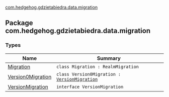 [com.hedgehog.gdzietabiedra.data.migration](./index.md)

## Package com.hedgehog.gdzietabiedra.data.migration

### Types

| Name | Summary |
|---|---|
| [Migration](-migration/index.md) | `class Migration : RealmMigration` |
| [Version0Migration](-version0-migration/index.md) | `class Version0Migration : `[`VersionMigration`](-version-migration/index.md) |
| [VersionMigration](-version-migration/index.md) | `interface VersionMigration` |
